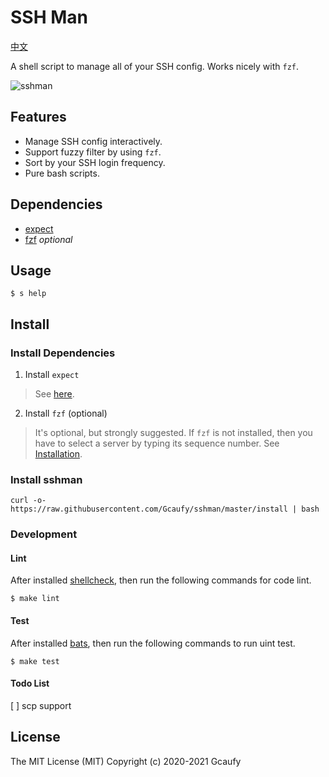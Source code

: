 # SSH Man

[中文](README-zh.md)

A shell script to manage all of your SSH config. Works nicely with `fzf`.

![sshman](https://user-images.githubusercontent.com/2182004/75115010-f7755880-5695-11ea-9850-d135117bb885.gif)

## Features

 * Manage SSH config interactively.
 * Support fuzzy filter by using `fzf`.
 * Sort by your SSH login frequency.
 * Pure bash scripts.

## Dependencies
 * [expect](https://en.wikipedia.org/wiki/Expect)
 * [fzf](https://github.com/junegunn/fzf) *optional*

## Usage

```
$ s help
```

## Install

### Install Dependencies
1. Install `expect`
> See [here](http://www.linuxfromscratch.org/blfs/view/svn/general/expect.html).

2. Install `fzf` (optional)
> It's optional, but strongly suggested. If `fzf` is not installed, then you have to select a server by typing its sequence number.
See [Installation](https://github.com/junegunn/fzf#installation).

### Install sshman

```shell
curl -o- https://raw.githubusercontent.com/Gcaufy/sshman/master/install | bash
```

### Development

#### Lint

After installed [shellcheck](https://github.com/koalaman/shellcheck), then run the following commands for code lint.

```
$ make lint
```

#### Test

After installed [bats](https://github.com/sstephenson/bats), then run the following commands to run uint test.

```
$ make test
```

#### Todo List

[ ] scp support 

## License

The MIT License (MIT)
Copyright (c) 2020-2021 Gcaufy

